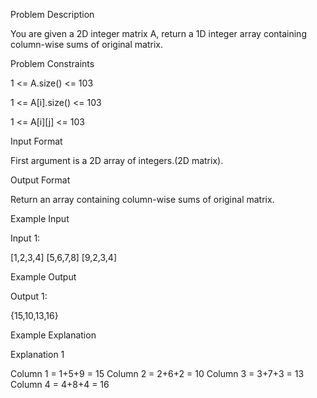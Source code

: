 Problem Description

You are given a 2D integer matrix A, return a 1D integer array containing column-wise sums of original matrix.



Problem Constraints

1 <= A.size() <= 103

1 <= A[i].size() <= 103

1 <= A[i][j] <= 103



Input Format

First argument is a 2D array of integers.(2D matrix).



Output Format

Return an array containing column-wise sums of original matrix.



Example Input

Input 1:

[1,2,3,4]
[5,6,7,8]
[9,2,3,4]


Example Output

Output 1:

{15,10,13,16}


Example Explanation

Explanation 1

Column 1 = 1+5+9 = 15
Column 2 = 2+6+2 = 10
Column 3 = 3+7+3 = 13
Column 4 = 4+8+4 = 16